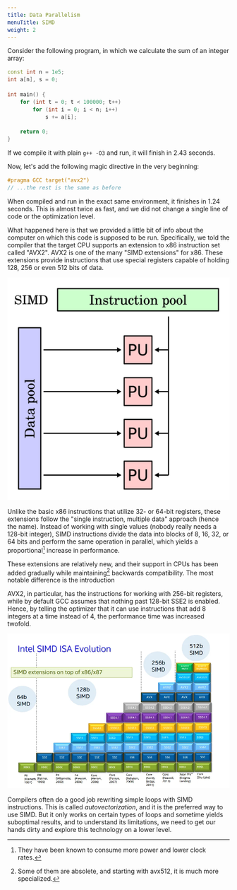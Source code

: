 ```yaml
---
title: Data Parallelism
menuTitle: SIMD
weight: 2
---
```


Consider the following program, in which we calculate the sum of an integer array:

```c++
const int n = 1e5;
int a[n], s = 0;

int main() {
    for (int t = 0; t < 100000; t++)
        for (int i = 0; i < n; i++)
            s += a[i];

    return 0;
}
```

If we compile it with plain `g++ -O3` and run, it will finish in 2.43 seconds.

Now, let's add the following magic directive in the very beginning:

```c++
#pragma GCC target("avx2")
// ...the rest is the same as before
```

When compiled and run in the exact same environment, it finishes in 1.24 seconds. This is almost twice as fast, and we did not change a single line of code or the optimization level.

What happened here is that we provided a little bit of info about the computer on which this code is supposed to be run. Specifically, we told the compiler that the target CPU supports an extension to x86 instruction set called "AVX2". AVX2 is one of the many "SIMD extensions" for x86. These extensions provide instructions that use special registers capable of holding 128, 256 or even 512 bits of data.

![](img/simd.png)

Unlike the basic x86 instructions that utilize 32- or 64-bit registers, these extensions follow the "single instruction, multiple data" approach (hence the name). Instead of working with single values (nobody really needs a 128-bit integer), SIMD instructions divide the data into blocks of 8, 16, 32, or 64 bits and perform the same operation in parallel, which yields a proportional[^power] increase in performance.

[^power]: They have been known to consume more power and lower clock rates.

These extensions are relatively new, and their support in CPUs has been added gradually while maintaining[^avx512] backwards compatibility. The most notable difference is the introduction

AVX2, in particular, has the instructions for working with 256-bit registers, while by default GCC assumes that nothing past 128-bit SSE2 is enabled. Hence, by telling the optimizer that it can use instructions that add 8 integers at a time instead of 4, the performance time was increased twofold.

[^avx512]: Some of them are absolete, and starting with avx512, it is much more specialized.

![](img/intel-extensions.webp)

Compilers often do a good job rewriting simple loops with SIMD instructions. This is called *autovectorization*, and it is the preferred way to use SIMD. But it only works on certain types of loops and sometime yields suboptimal results, and to understand its limitations, we need to get our hands dirty and explore this technology on a lower level.

